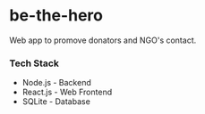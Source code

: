 # be-the-hero

Web app to promove donators and NGO's contact.

### Tech Stack
+ Node.js - Backend
+ React.js - Web Frontend
+ SQLite - Database
